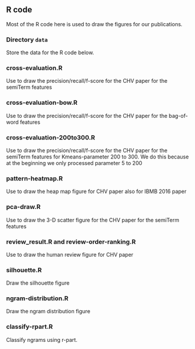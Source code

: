 ## R code

Most of the R code here is used to draw the figures for our publications.

### Directory `data`
Store the data for the R code below.

### cross-evaluation.R
Use to draw the precision/recall/f-score for the CHV paper for the semiTerm features

### cross-evaluation-bow.R
Use to draw the precision/recall/f-score for the CHV paper for the bag-of-word features

### cross-evaluation-200to300.R
Use to draw the precision/recall/f-score for the CHV paper for the semiTerm features for Kmeans-parameter 200 to 300.
We do this because at the beginning we only processed parameter 5 to 200

### pattern-heatmap.R
Use to draw the heap map figure for CHV paper also for IBMB 2016 paper

### pca-draw.R
Use to draw the 3-D scatter figure for the CHV paper for the semiTerm features

### review_result.R and review-order-ranking.R
Use to draw the human review figure for CHV paper

### silhouette.R
Draw the silhouette figure

### ngram-distribution.R
Draw the ngram distribution figure

### classify-rpart.R
Classify ngrams using r-part.
